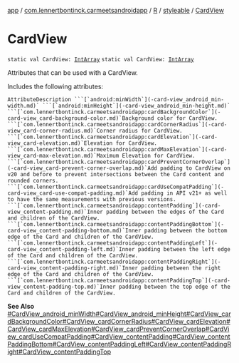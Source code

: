 [app](../../../index.md) / [com.lennertbontinck.carmeetsandroidapp](../../index.md) / [R](../index.md) / [styleable](index.md) / [CardView](./-card-view.md)

# CardView

`static val CardView: `[`IntArray`](https://kotlinlang.org/api/latest/jvm/stdlib/kotlin/-int-array/index.html)
`static val CardView: `[`IntArray`](https://kotlinlang.org/api/latest/jvm/stdlib/kotlin/-int-array/index.html)

Attributes that can be used with a CardView.

Includes the following attributes:

    AttributeDescription ```[`android:minWidth`](-card-view_android_min-width.md)` ```[`android:minHeight`](-card-view_android_min-height.md)` ```[`com.lennertbontinck.carmeetsandroidapp:cardBackgroundColor`](-card-view_card-background-color.md)`Background color for CardView. ```[`com.lennertbontinck.carmeetsandroidapp:cardCornerRadius`](-card-view_card-corner-radius.md)`Corner radius for CardView. ```[`com.lennertbontinck.carmeetsandroidapp:cardElevation`](-card-view_card-elevation.md)`Elevation for CardView. ```[`com.lennertbontinck.carmeetsandroidapp:cardMaxElevation`](-card-view_card-max-elevation.md)`Maximum Elevation for CardView. ```[`com.lennertbontinck.carmeetsandroidapp:cardPreventCornerOverlap`](-card-view_card-prevent-corner-overlap.md)`Add padding to CardView on v20 and before to prevent intersections between the Card content and rounded corners. ```[`com.lennertbontinck.carmeetsandroidapp:cardUseCompatPadding`](-card-view_card-use-compat-padding.md)`Add padding in API v21+ as well to have the same measurements with previous versions. ```[`com.lennertbontinck.carmeetsandroidapp:contentPadding`](-card-view_content-padding.md)`Inner padding between the edges of the Card and children of the CardView. ```[`com.lennertbontinck.carmeetsandroidapp:contentPaddingBottom`](-card-view_content-padding-bottom.md)`Inner padding between the bottom edge of the Card and children of the CardView. ```[`com.lennertbontinck.carmeetsandroidapp:contentPaddingLeft`](-card-view_content-padding-left.md)`Inner padding between the left edge of the Card and children of the CardView. ```[`com.lennertbontinck.carmeetsandroidapp:contentPaddingRight`](-card-view_content-padding-right.md)`Inner padding between the right edge of the Card and children of the CardView. ```[`com.lennertbontinck.carmeetsandroidapp:contentPaddingTop`](-card-view_content-padding-top.md)`Inner padding between the top edge of the Card and children of the CardView.

**See Also**
[#CardView_android_minWidth](-card-view_android_min-width.md)[#CardView_android_minHeight](-card-view_android_min-height.md)[#CardView_cardBackgroundColor](-card-view_card-background-color.md)[#CardView_cardCornerRadius](-card-view_card-corner-radius.md)[#CardView_cardElevation](-card-view_card-elevation.md)[#CardView_cardMaxElevation](-card-view_card-max-elevation.md)[#CardView_cardPreventCornerOverlap](-card-view_card-prevent-corner-overlap.md)[#CardView_cardUseCompatPadding](-card-view_card-use-compat-padding.md)[#CardView_contentPadding](-card-view_content-padding.md)[#CardView_contentPaddingBottom](-card-view_content-padding-bottom.md)[#CardView_contentPaddingLeft](-card-view_content-padding-left.md)[#CardView_contentPaddingRight](-card-view_content-padding-right.md)[#CardView_contentPaddingTop](-card-view_content-padding-top.md)

